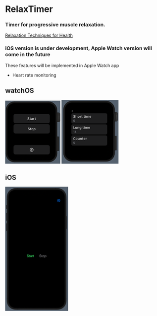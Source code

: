 # RelaxTimer

### Timer for progressive muscle relaxation.

[Relaxation Techniques for Health](https://www.nccih.nih.gov/health/relaxation-techniques-for-health)

### iOS version is under development, Apple Watch version will come in the future

These features will be implemented in Apple Watch app
- Heart rate monitoring

## watchOS
![](Assets/Release_watchOS_1.0.0001_1.png)
![](Assets/Release_watchOS_1.0.0001_2.png)

## iOS
![](Assets/Release_iOS_1.0.0001.png)
